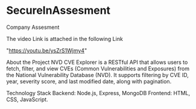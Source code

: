 # SecureInAssesment
Company Assesment

The video Link is attached in the following Link

"https://youtu.be/ysZrS1Wjmy4"

About the Project
NVD CVE Explorer is a RESTful API that allows users to fetch, filter, and view CVEs (Common Vulnerabilities and Exposures) from the National Vulnerability Database (NVD). It supports filtering by CVE ID, year, severity score, and last modified date, along with pagination.

Technology Stack
Backend: Node.js, Express, MongoDB
Frontend: HTML, CSS, JavaScript.


